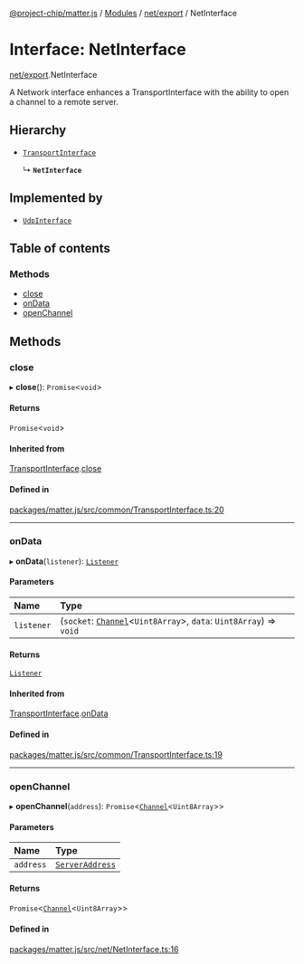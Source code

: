 [@project-chip/matter.js](../README.md) / [Modules](../modules.md) / [net/export](../modules/net_export.md) / NetInterface

# Interface: NetInterface

[net/export](../modules/net_export.md).NetInterface

A Network interface enhances a TransportInterface with the ability to open a channel to a remote server.

## Hierarchy

- [`TransportInterface`](common_export.TransportInterface.md)

  ↳ **`NetInterface`**

## Implemented by

- [`UdpInterface`](../classes/net_export.UdpInterface.md)

## Table of contents

### Methods

- [close](net_export.NetInterface.md#close)
- [onData](net_export.NetInterface.md#ondata)
- [openChannel](net_export.NetInterface.md#openchannel)

## Methods

### close

▸ **close**(): `Promise`\<`void`\>

#### Returns

`Promise`\<`void`\>

#### Inherited from

[TransportInterface](common_export.TransportInterface.md).[close](common_export.TransportInterface.md#close)

#### Defined in

[packages/matter.js/src/common/TransportInterface.ts:20](https://github.com/project-chip/matter.js/blob/904d0c9b952b91f28a21803759c5e5c66ee4d272/packages/matter.js/src/common/TransportInterface.ts#L20)

___

### onData

▸ **onData**(`listener`): [`Listener`](common_export.Listener.md)

#### Parameters

| Name | Type |
| :------ | :------ |
| `listener` | (`socket`: [`Channel`](common_export.Channel.md)\<`Uint8Array`\>, `data`: `Uint8Array`) => `void` |

#### Returns

[`Listener`](common_export.Listener.md)

#### Inherited from

[TransportInterface](common_export.TransportInterface.md).[onData](common_export.TransportInterface.md#ondata)

#### Defined in

[packages/matter.js/src/common/TransportInterface.ts:19](https://github.com/project-chip/matter.js/blob/904d0c9b952b91f28a21803759c5e5c66ee4d272/packages/matter.js/src/common/TransportInterface.ts#L19)

___

### openChannel

▸ **openChannel**(`address`): `Promise`\<[`Channel`](common_export.Channel.md)\<`Uint8Array`\>\>

#### Parameters

| Name | Type |
| :------ | :------ |
| `address` | [`ServerAddress`](../modules/common_export.md#serveraddress) |

#### Returns

`Promise`\<[`Channel`](common_export.Channel.md)\<`Uint8Array`\>\>

#### Defined in

[packages/matter.js/src/net/NetInterface.ts:16](https://github.com/project-chip/matter.js/blob/904d0c9b952b91f28a21803759c5e5c66ee4d272/packages/matter.js/src/net/NetInterface.ts#L16)
